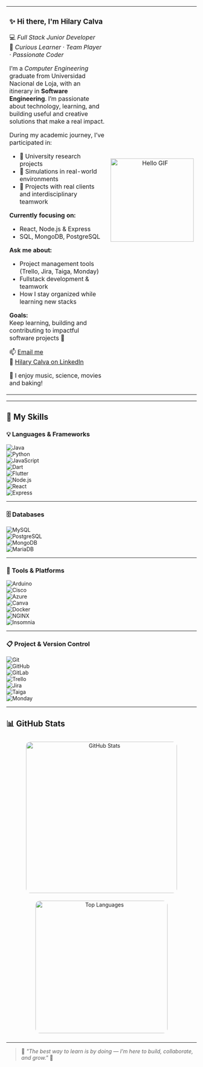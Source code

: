 <!-- Encabezado con GIF y presentación -->
<table border="0">
  <tr>
    <td valign="top">

### ✨ Hi there, I'm **Hilary Calva**  
💻 *Full Stack Junior Developer*  
🌸 *Curious Learner · Team Player · Passionate Coder*

I’m a *Computer Engineering* graduate from Universidad Nacional de Loja, with an itinerary in **Software Engineering**. I’m passionate about technology, learning, and building useful and creative solutions that make a real impact.

During my academic journey, I’ve participated in:

- 🧪 University research projects  
- 💼 Simulations in real-world environments  
- 🤝 Projects with real clients and interdisciplinary teamwork  

**Currently focusing on:**
- React, Node.js & Express  
- SQL, MongoDB, PostgreSQL  

**Ask me about:**
- Project management tools (Trello, Jira, Taiga, Monday)  
- Fullstack development & teamwork  
- How I stay organized while learning new stacks  

**Goals:**  
Keep learning, building and contributing to impactful software projects 🌷

📫 [Email me](mailto:madeleycc15@gmail.com)  
🔗 [Hilary Calva on LinkedIn](https://www.linkedin.com/in/hilarycalva)

🧁 I enjoy music, science, movies and baking!

</td>
    <td align="center">
      <img src="https://i.pinimg.com/originals/48/ae/34/48ae34c6139c51f22f73ce96f9d88aa0.gif" width="220" alt="Hello GIF"/>
    </td>
  </tr>
</table>

---

## 🔧 My Skills

### 💡 Languages & Frameworks  
![Java](https://img.shields.io/badge/Java-FFB6C1?style=flat&logo=java&logoColor=white)  
![Python](https://img.shields.io/badge/Python-FF69B4?style=flat&logo=python&logoColor=white)  
![JavaScript](https://img.shields.io/badge/JavaScript-FFC0CB?style=flat&logo=javascript&logoColor=white)  
![Dart](https://img.shields.io/badge/Dart-FADADD?style=flat&logo=dart)  
![Flutter](https://img.shields.io/badge/Flutter-F4A6C1?style=flat&logo=flutter)  
![Node.js](https://img.shields.io/badge/Node.js-F4A6C1?style=flat&logo=node.js)  
![React](https://img.shields.io/badge/React-FFB6C1?style=flat&logo=react)  
![Express](https://img.shields.io/badge/Express-FFC0CB?style=flat&logo=express)  

---

### 🗄️ Databases  
![MySQL](https://img.shields.io/badge/MySQL-FFC0CB?style=flat&logo=mysql)  
![PostgreSQL](https://img.shields.io/badge/PostgreSQL-FB8DA0?style=flat&logo=postgresql)  
![MongoDB](https://img.shields.io/badge/MongoDB-FFB6C1?style=flat&logo=mongodb)  
![MariaDB](https://img.shields.io/badge/MariaDB-FADADD?style=flat&logo=mariadb)  

---

### 🧰 Tools & Platforms  
![Arduino](https://img.shields.io/badge/Arduino-FF69B4?style=flat&logo=arduino)  
![Cisco](https://img.shields.io/badge/Cisco-FFC0CB?style=flat&logo=cisco)  
![Azure](https://img.shields.io/badge/Azure-F4A6C1?style=flat&logo=microsoftazure)  
![Canva](https://img.shields.io/badge/Canva-FFB6C1?style=flat&logo=canva)  
![Docker](https://img.shields.io/badge/Docker-FADADD?style=flat&logo=docker)  
![NGINX](https://img.shields.io/badge/NGINX-FF9AA2?style=flat&logo=nginx)  
![Insomnia](https://img.shields.io/badge/Insomnia-FFC0CB?style=flat&logo=insomnia)  

---

### 📋 Project & Version Control  
![Git](https://img.shields.io/badge/Git-FF69B4?style=flat&logo=git)  
![GitHub](https://img.shields.io/badge/GitHub-FFC0CB?style=flat&logo=github)  
![GitLab](https://img.shields.io/badge/GitLab-FB8DA0?style=flat&logo=gitlab)  
![Trello](https://img.shields.io/badge/Trello-FADADD?style=flat&logo=trello)  
![Jira](https://img.shields.io/badge/Jira-FFB6C1?style=flat&logo=jira)  
![Taiga](https://img.shields.io/badge/Taiga-FCC8D1?style=flat&logo=taiga)  
![Monday](https://img.shields.io/badge/Monday-FF9AA2?style=flat&logo=monzo)  

---

## 📊 GitHub Stats

<p align="center">
  <img 
    src="https://github-readme-stats.vercel.app/api?username=Hilary-Madelein&show_icons=true&theme=rose_pine&icon_color=ff69b4&title_color=ff69b4&text_color=ffb6c1&bg_color=fff0f5&border_radius=12" 
    alt="GitHub Stats"
    width="400"
    style="border-radius: 12px; margin: 10px;"
  />
  <img 
    src="https://github-readme-stats.vercel.app/api/top-langs/?username=Hilary-Madelein&layout=compact&theme=rose_pine&title_color=ff69b4&text_color=ffb6c1&bg_color=fff0f5&border_radius=12" 
    alt="Top Languages"
    width="350"
    style="border-radius: 12px; margin: 10px;"
  />
</p>

---

> 💬 *"The best way to learn is by doing — I’m here to build, collaborate, and grow."* 🌸
